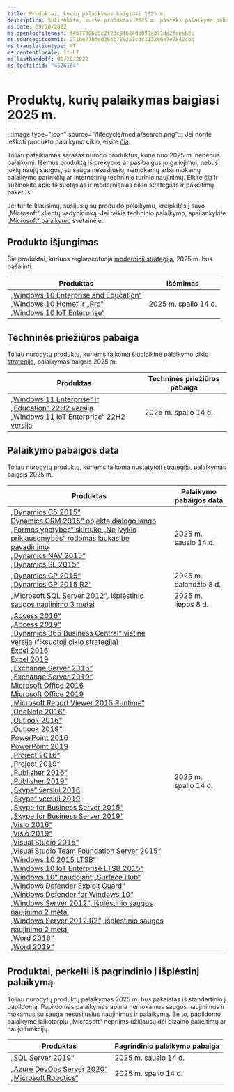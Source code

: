 ```yaml
---
title: Produktai, kurių palaikymas baigiasi 2025 m.
description: Sužinokite, kurie produktai 2025 m. pasieks palaikymo pabaigą arba pereis nuo pagrindinio palaikymo į išplėstinį palaikymą.
ms.date: 09/20/2022
ms.openlocfilehash: f4b77006c5c2f23c9f624de090a371da2fceeb2c
ms.sourcegitcommit: 271be77bfed364b789251cdc113296e7e7842cbb
ms.translationtype: HT
ms.contentlocale: lt-LT
ms.lasthandoff: 09/20/2022
ms.locfileid: "4526164"
---
```

# <a name="products-ending-support-in-2025"></a>Produktų, kurių palaikymas baigiasi 2025 m.

:::image type="icon" source="/lifecycle/media/search.png":::
Jei norite ieškoti produkto palaikymo ciklo, eikite [čia](/lifecycle/products/).

Toliau pateikiamas sąrašas nurodo produktus, kurie nuo 2025 m. nebebus palaikomi. Išėmus produktą iš prekybos ar pasibaigus jo galiojimui, nebus jokių naujų saugos, su sauga nesusijusių, nemokamų arba mokamų palaikymo parinkčių ar internetinių techninio turinio naujinimų. Eikite [čia](/lifecycle/overview/product-end-of-support-overview) ir sužinokite apie fiksuotąsias ir moderniąsias ciklo strategijas ir pakeitimų paketus.

Jei turite klausimų, susijusių su produkto palaikymu, kreipkitės į savo „Microsoft“ klientų vadybininką. Jei reikia techninio palaikymo, apsilankykite [„Microsoft“ palaikymo](https://support.microsoft.com/contactus/?ws=support) svetainėje.

## <a name="product-retirements"></a>Produkto išjungimas

Šie produktai, kuriuos reglamentuoja [modernioji strategija](/lifecycle/policies/modern), 2025 m. bus pašalinti.

| Produktas | Išėmimas |
| --- | --- |
| [„Windows 10 Enterprise and Education“](/lifecycle/products/windows-10-enterprise-and-education?branch=live)<br>[„Windows 10 Home“ ir „Pro“](/lifecycle/products/windows-10-home-and-pro?branch=live)<br>[„Windows 10 IoT Enterprise“](/lifecycle/products/windows-10-iot-enterprise?branch=live)<br> | 2025 m. spalio 14 d. |


## <a name="release-end-of-servicing"></a>Techninės priežiūros pabaiga

Toliau nurodytų produktų, kuriems taikoma [šiuolaikinė palaikymo ciklo strategija](/lifecycle/policies/modern), palaikymas baigsis 2025 m.

| Produktas | Techninės priežiūros pabaiga |
| --- | --- |
| [„Windows 11 Enterprise“ ir „Education“ 22H2 versija](/lifecycle/products/windows-11-enterprise-and-education?branch=live)<br>[„Windows 11 IoT Enterprise“ 22H2 versija](/lifecycle/products/windows-11-iot-enterprise?branch=live)<br> | 2025 m. spalio 14 d. |


## <a name="products-reaching-end-of-support"></a>Palaikymo pabaigos data

Toliau nurodytų produktų, kuriems taikoma [nustatytoji strategija](/lifecycle/policies/fixed), palaikymas baigsis 2025 m.

| Produktas | Palaikymo pabaigos data |
| --- | --- |
| [„Dynamics C5 2015“](/lifecycle/products/dynamics-c5-2015?branch=live)<br>[Dynamics CRM 2015“ objektą dialogo lango „Formos ypatybės“ skirtuke „Ne įvykio priklausomybės“ rodomas laukas be pavadinimo](/lifecycle/products/dynamics-crm-2015?branch=live)<br>[„Dynamics NAV 2015“](/lifecycle/products/dynamics-nav-2015?branch=live)<br>[„Dynamics SL 2015“](/lifecycle/products/dynamics-sl-2015?branch=live)<br> | 2025 m. sausio 14 d. |
| [„Dynamics GP 2015“](/lifecycle/products/dynamics-gp-2015?branch=live)<br>[„Dynamics GP 2015 R2“](/lifecycle/products/dynamics-gp-2015-r2?branch=live)<br> | 2025 m. balandžio 8 d. |
| [„Microsoft SQL Server 2012“, išplėstinio saugos naujinimo 3 metai](/lifecycle/products/microsoft-sql-server-2012?branch=live)<br> | 2025 m. liepos 8 d. |
| [„Access 2016“](/lifecycle/products/access-2016?branch=live)<br>[„Access 2019“](/lifecycle/products/access-2019?branch=live)<br>[„Dynamics 365 Business Central“ vietinė versija (fiksuotoji ciklo strategija)](/lifecycle/products/dynamics-365-business-central-onpremises-fixed-policy?branch=live)<br>[Excel 2016](/lifecycle/products/excel-2016?branch=live)<br>[Excel 2019](/lifecycle/products/excel-2019?branch=live)<br>[„Exchange Server 2016“](/lifecycle/products/exchange-server-2016?branch=live)<br>[„Exchange Server 2019“](/lifecycle/products/exchange-server-2019?branch=live)<br>[Microsoft Office 2016](/lifecycle/products/microsoft-office-2016?branch=live)<br>[Microsoft Office 2019](/lifecycle/products/microsoft-office-2019?branch=live)<br>[„Microsoft Report Viewer 2015 Runtime“](/lifecycle/products/microsoft-report-viewer-2015-runtime?branch=live)<br>[„OneNote 2016“](/lifecycle/products/onenote-2016?branch=live)<br>[„Outlook 2016“](/lifecycle/products/outlook-2016?branch=live)<br>[„Outlook 2019“](/lifecycle/products/outlook-2019?branch=live)<br>[PowerPoint 2016](/lifecycle/products/powerpoint-2016?branch=live)<br>[PowerPoint 2019](/lifecycle/products/powerpoint-2019?branch=live)<br>[„Project 2016“](/lifecycle/products/project-2016?branch=live)<br>[„Project 2019“](/lifecycle/products/project-2019?branch=live)<br>[„Publisher 2016“](/lifecycle/products/publisher-2016?branch=live)<br>[„Publisher 2019“](/lifecycle/products/publisher-2019?branch=live)<br>[„Skype“ verslui 2016](/lifecycle/products/skype-for-business-2016?branch=live)<br>[„Skype“ verslui 2019](/lifecycle/products/skype-for-business-2019?branch=live)<br>[„Skype for Business Server 2015“](/lifecycle/products/skype-for-business-server-2015?branch=live)<br>[„Skype for Business Server 2019“](/lifecycle/products/skype-for-business-server-2019?branch=live)<br>[„Visio 2016“](/lifecycle/products/visio-2016?branch=live)<br>[„Visio 2019“](/lifecycle/products/visio-2019?branch=live)<br>[„Visual Studio 2015“](/lifecycle/products/visual-studio-2015?branch=live)<br>[„Visual Studio Team Foundation Server 2015“](/lifecycle/products/visual-studio-team-foundation-server-2015?branch=live)<br>[„Windows 10 2015 LTSB“](/lifecycle/products/windows-10-2015-ltsb?branch=live)<br>[„Windows 10 IoT Enterprise LTSB 2015“](/lifecycle/products/windows-10-iot-enterprise-ltsb-2015?branch=live)<br>[„Windows 10“ naudojant „Surface Hub“](/lifecycle/products/windows-10-on-surface-hub?branch=live)<br>[„Windows Defender Exploit Guard“](/lifecycle/products/windows-defender-exploit-guard?branch=live)<br>[„Windows Defender for Windows 10“](/lifecycle/products/windows-defender-for-windows-10?branch=live)<br>[„Windows Server 2012“, išplėstinio saugos naujinimo 2 metai](/lifecycle/products/windows-server-2012?branch=live)<br>[„Windows Server 2012 R2“, išplėstinio saugos naujinimo 2 metai](/lifecycle/products/windows-server-2012-r2?branch=live)<br>[„Word 2016“](/lifecycle/products/word-2016?branch=live)<br>[„Word 2019“](/lifecycle/products/word-2019?branch=live)<br> | 2025 m. spalio 14 d. |


## <a name="products-moving-to-extended-support"></a>Produktai, perkelti iš pagrindinio į išplėstinį palaikymą

Toliau nurodytų produktų palaikymas 2025 m. bus pakeistas iš standartinio į papildomą. Papildomas palaikymas apima nemokamus saugos naujinimus ir mokamus su sauga nesusijusius naujinimus ir palaikymą. Be to, papildomo palaikymo laikotarpiu „Microsoft“ nepriims užklausų dėl dizaino pakeitimų ar naujų funkcijų.

| Produktas | Pagrindinio palaikymo pabaiga |
| --- | --- |
| [„SQL Server 2019“](/lifecycle/products/sql-server-2019?branch=live)<br> | 2025 m. sausio 14 d. |
| [„Azure DevOps Server 2020“](/lifecycle/products/azure-devops-server-2020?branch=live)<br>[„Microsoft Robotics“](/lifecycle/products/microsoft-robotics?branch=live)<br> | 2025 m. spalio 14 d. |
